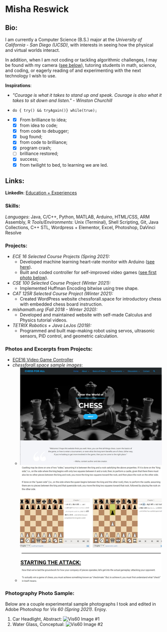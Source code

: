 # Misha Reswick
<!-- Personal page for CSE 110 Lab #1-->

## **Bio**:

I am currently a Computer Science (B.S.) major at the *University of California - San Diego (UCSD)*, with interests in seeing how the physical and virtual worlds interact.

In addition, when I am not coding or tackling algorithmic challenges, I may be found with my camera ([see below](#photography-photo-sample)), tutoring students in math, science, and coding, or eagerly reading of and experimenting with the next technology I wish to use.

**Inspirations**:

 - *"Courage is what it takes to stand up and speak. Courage is also what it takes to sit down and listen." - Winston Churchill*

 - `do { try() && tryAgain()} while(true);`

 - 
     - [x] From brilliance to idea;
     - [x] from idea to code;
     - [x] from code to debugger;
     - [x] bug found;
     - [x] from code to brilliance;
     - [x] program crash;
     - [ ] brilliance restored;
     - [x] success;
     - [x] from twilight to bed, to learning we are led. 

## Links: ##
**LinkedIn**: [Education + Experiences](https://www.linkedin.com/in/misha-reswick-165120203/) 

### **Skills**:
*Languages*: Java, C/C++, Python, MATLAB, Arduino, HTML/CSS, ARM Assembly, R
*Tools/Environments*: Unix (Terminal), Shell Scripting, Git, Java Collections, C++ STL, Wordpress + Elementor, Excel, Photoshop, DaVinci Resolve


### **Projects**: 
 - *ECE 16 Selected Course Projects (Spring  2021):* 
    - Developed machine learning heart-rate monitor with Arduino
    ([see here](https://www.youtube.com/watch?v=X0k_LtSor88&list=PL3qJGVRBDkExvmZ5X_27Q15QPZ0Y5w5Uc&index=1)).
    - Built and coded controller for self-improved video games ([see first photo below](#photos-and-excerpts-from-projects)).
 - *CSE 100 Selected Course Project (Winter 2021):*
   - Implemented Huffman Encoding bitwise using tree shape.
 - *CAT 125R Selected Course Project (Winter 2021):*
   - Created WordPress website chessforall.space for introductory chess with embedded chess board instruction.
 - *mishamath.org (Fall 2018 - Winter 2020):*
   - Developed and maintained website with self-made Calculus and Physics tutorial videos.
 - *TETRIX Robotics + Java LeJos (2019):*
   - Programmed and built map-making robot using servos, ultrasonic sensors, PID control, and geometric calculation.

### Photos and Excerpts from Projects:
 - [ECE16 Video Game Controller](images/Misha_ECE16_FinalChallenge_VideoGameController_1.JPG)
 - *chessforall.space sample images*:
    - ![chessforall.space homepage](images/chessforall_space_homepage_1.JPG)
    - ![chessforall.space castling](images/chessforall_space_castling_1.JPG)

### Photography Photo Sample:
Below are a couple experimental sample photographs I took and edited in Adobe Photoshop for *Vis 60 (Spring 2021)*. Enjoy.
 1. Car Headlight, Abstract: 
![Vis60 Image #1](images/reswick_3.jpg)
 2. Water Glass, Conceptual:
![Vis60 Image #2](images/reswick_4.jpg)


  